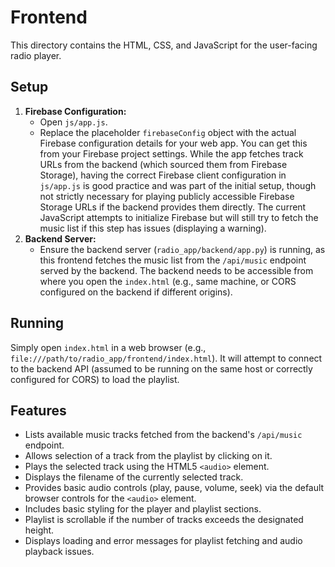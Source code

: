 # Frontend

This directory contains the HTML, CSS, and JavaScript for the user-facing radio player.

## Setup
1. **Firebase Configuration:**
   - Open `js/app.js`.
   - Replace the placeholder `firebaseConfig` object with the actual Firebase configuration details for your web app. You can get this from your Firebase project settings. While the app fetches track URLs from the backend (which sourced them from Firebase Storage), having the correct Firebase client configuration in `js/app.js` is good practice and was part of the initial setup, though not strictly necessary for playing publicly accessible Firebase Storage URLs if the backend provides them directly. The current JavaScript attempts to initialize Firebase but will still try to fetch the music list if this step has issues (displaying a warning).
2. **Backend Server:**
   - Ensure the backend server (`radio_app/backend/app.py`) is running, as this frontend fetches the music list from the `/api/music` endpoint served by the backend. The backend needs to be accessible from where you open the `index.html` (e.g., same machine, or CORS configured on the backend if different origins).

## Running
Simply open `index.html` in a web browser (e.g., `file:///path/to/radio_app/frontend/index.html`). It will attempt to connect to the backend API (assumed to be running on the same host or correctly configured for CORS) to load the playlist.

## Features
- Lists available music tracks fetched from the backend's `/api/music` endpoint.
- Allows selection of a track from the playlist by clicking on it.
- Plays the selected track using the HTML5 `<audio>` element.
- Displays the filename of the currently selected track.
- Provides basic audio controls (play, pause, volume, seek) via the default browser controls for the `<audio>` element.
- Includes basic styling for the player and playlist sections.
- Playlist is scrollable if the number of tracks exceeds the designated height.
- Displays loading and error messages for playlist fetching and audio playback issues.
